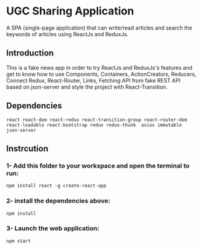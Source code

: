# UGC Sharing Application
A SPA (single-page application) that can write/read articles and search the keywords of articles using ReactJs and ReduxJs.

## Introduction
This is a fake news app in order to try ReactJs and ReduxJs's features and get to know how to use Components, Containers, ActionCreators, Reducers, Connect Redux, React-Router, Links, Fetching API from fake REST API based on json-server and style the project with React-Transition.

## Dependencies
```
react react-dom react-redux react-transition-group react-router-dom react-loadable react-bootstrap redux redux-thunk  axios immutable json-server
```

## Instrcution

### 1- Add this folder to your workspace and open the terminal to run:
```
npm install react -g create-react-app
```

### 2- install the dependencies above:
```
npm install
```
### 3- Launch the web application:
```
npm start
```
